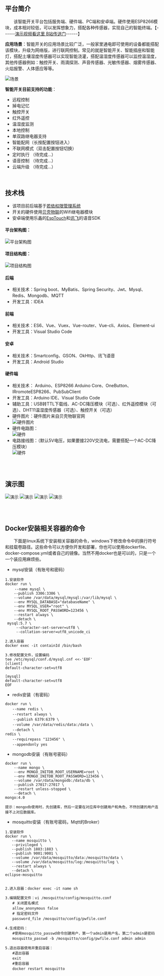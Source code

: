 
## 平台简介

　　该智能开关平台包括服务端、硬件端、PC端和安卓端。硬件使用ESP8266模块，成本相对较低，可以发挥想象力，搭配各种传感器，实现自己的智能终端。【------[演示视频看这里 B站传送门](https://www.bilibili.com/video/BV1Qg4y1q7nk?from=search&seid=16334091011357696233)------】

**应用场景**：智能开关的应用场景比较广泛，一般家里通电即可使用的设备都能搭配该模块，升级为网络版，进行联网控制。常见的就是智能开关、智能插座和智能灯，搭配土壤湿度传感器可以实现智能浇灌，搭配温湿度传感器可以监控温湿度，其他传感器例如：触控开关、雨滴探测、声音传感器、光敏传感器、烟雾传感器、火焰报警、人体感应等等。

![场景](https://gitee.com/kerwincui/kwswitch/raw/master/document/0.png)
  
**智能开关目前支持的功能**：
- 远程控制
- 掉电记忆
- 触控开关
- 红外遥控
- 温湿度监测
- 本地控制
- 单双路继电器支持
- 智能配网（长按配置按钮进入）
- 不联网模式（双击配置按钮切换）
- 定时执行 （待完成...）
- 语音控制 （待完成...）
- 云端升级 （待完成...）
    
<br /> 
 
## 技术栈
* 该项目前后端基于[若依权限管理系统](https://gitee.com/y_project/RuoYi-Vue)
* 开关的硬件使用[贝壳物联](https://www.bigiot.net/)的Wifi继电器模块
* 安卓端使用乐鑫的[EspTouch](https://github.com/EspressifApp/EsptouchForAndroid)和[讯飞](https://www.xfyun.cn/)的语音SDK   
    
    
#### 平台架构图：
![平台架构图](https://gitee.com/kerwincui/kwswitch/raw/master/document/1.png)  

#### 项目结构图：
![项目结构图](https://gitee.com/kerwincui/kwswitch/raw/master/document/01.png) 
    
#### 后端
* 相关技术：Spring boot、MyBatis、Spring Security、Jwt、Mysql、Redis、Mongodb、MQTT
* 开发工具：IDEA
    
#### 前端
* 相关技术：ES6、Vue、Vuex、Vue-router、Vue-cli、Axios、Element-ui
* 开发工具：Visual Studio Code
    
#### 安卓
* 相关技术：Smartconfig、GSON、OkHttp、讯飞语音
* 开发工具：Android Studio
    
#### 硬件端
* 相关技术： Arduino、ESP8266 Arduino Core、OneButton、IRromoteESP8266、PubSubClient
* 开发工具：Arduino IDE、Visual Studio Code
* 辅助工具：USB转TTL下载线、AC-DC降压模块（可选）、红外遥控模块（可选）、DHT11温湿度传感器（可选）、触控开关（可选）
* 硬件图片：硬件图片来自贝壳物联官网<br />
![硬件图片](https://gitee.com/kerwincui/kwswitch/raw/master/document/2.jpg)
* 硬件电路图：<br />
![硬件](https://gitee.com/kerwincui/kwswitch/raw/master/document/3.jpg)    
* 电路接线图：（默认5V电压，如果要接220V交流电，需要搭配一个AC-DC降压模块）<br />
![硬件](https://gitee.com/kerwincui/kwswitch/raw/master/document/4.png)
   
<br /><br />  
## 演示图
![演示](https://gitee.com/kerwincui/kwswitch/raw/master/document/5.png)
![演示](https://gitee.com/kerwincui/kwswitch/raw/master/document/6.png)
![演示](https://gitee.com/kerwincui/kwswitch/raw/master/document/7.png)
![演示](https://gitee.com/kerwincui/kwswitch/raw/master/document/8.jpg)

<br /><br />
## Docker安装相关容器的命令
　　下面是linux系统下安装相关容器的命令，windows下修改命令中的换行符号和挂载卷路径。这些命令可以方便你开发和部署，你也可以使用dockerfile、docker-compose.yml或者自己的镜像。当然不用docker也是可以的，只是一个一个装应用麻烦些。

  
* mysql安装（有账号和密码）
```
1.安装软件
docker run \
　　 --name mysql \
    --publish 3306:3306 \
    --volume /var/data/mysql/mysql:/var/lib/mysql \
    --env MYSQL_DATABASE="databaseName" \
    --env MYSQL_USER="root" \
    --env MYSQL_ROOT_PASSWORD=123456 \
    --restart always \
    --detach \
 mysql:5.7 \
     --character-set-server=utf8 \
     --collation-server=utf8_unicode_ci 

2.进入容器
docker exec -it containId /bin/bash

3.修改配置文件，设置编码
tee /etc/mysql/conf.d/mysql.cnf <<-'EOF'
[client]
default-character-set=utf8
 
[mysql]
default-character-set=utf8
EOF
```

* redis安装（有密码）
```
docker run \
　　--name redis \
　　--restart always \
 　 --publish 6379:6379 \
　　--volume /var/data/redis/data:/data \
　　--detach \　
redis \
　　--requirepass "123456" \
　　--appendonly yes
```

* mongodb安装（有账号密码）
```
docker run \
    --name mongo \
    --env MONGO_INITDB_ROOT_USERNAME=root \
    --env MONGO_INITDB_ROOT_PASSWORD=123456 \
    --volume /var/data/mongodb:/data/db \
    --publish 27017:27017 \
    --restart unless-stopped \
    --detach \
mongo:4.0

提示：mongodb使用时，先创建库，然后一定要在对应库中创建用户和角色，不然创建的用户连接不上对应数据库。
```

* mosquitto安装（有账号密码，Mqtt的Broker）
```
1.安装软件
docker run \
   --name mosquitto \
   --privileged \
   --publish 1883:1883 \
   --publish 9001:9001 \
   --volume /var/data/mosquitto/data:/mosquitto/data \
   --volume /var/data/mosquitto/log:/mosquitto/log \
   --restart always \
   --detach \
eclipse-mosquitto
 

2.进入容器：docker exec -it name sh

3.编辑配置文件：vi /mosquitto/config/mosquitto.conf
　　# 关闭匿名模式
　　allow_anonymous false
　　# 指定密码文件
　　password_file /mosquitto/config/pwfile.conf

4.生成密码：
　　#使用mosquitto_passwd命令创建用户，第一个admin是用户名，第二个admin是密码
　　mosquitto_passwd -b /mosquitto/config/pwfile.conf admin admin

5.退出容器使用并重启容器：
　　#退出容器
　　exit
　　#重启容器
　　docker restart mosquitto
```









